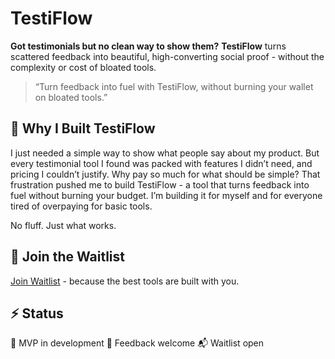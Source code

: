 # TestiFlow

**Got testimonials but no clean way to show them?**
**TestiFlow** turns scattered feedback into beautiful, high-converting social proof - without the complexity or cost of bloated tools.

> “Turn feedback into fuel with TestiFlow, without burning your wallet on bloated tools.”



## 🌿 Why I Built TestiFlow

I just needed a simple way to show what people say about my product. But every testimonial tool I found was packed with features I didn’t need, and pricing I couldn’t justify. Why pay so much for what should be simple? That frustration pushed me to build TestiFlow - a tool that turns feedback into fuel without burning your budget. I’m building it for myself and for everyone tired of overpaying for basic tools.

No fluff. Just what works.



## 🤝 Join the Waitlist

[Join Waitlist](https://testiflow.vercel.app) - because the best tools are built with you.



## ⚡ Status

🚧 MVP in development
💬 Feedback welcome
📬 Waitlist open
